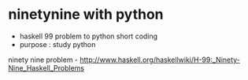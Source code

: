 ninetynine with python
==========

* haskell 99 problem to python short coding
* purpose : study python

ninety nine problem - http://www.haskell.org/haskellwiki/H-99:_Ninety-Nine_Haskell_Problems

